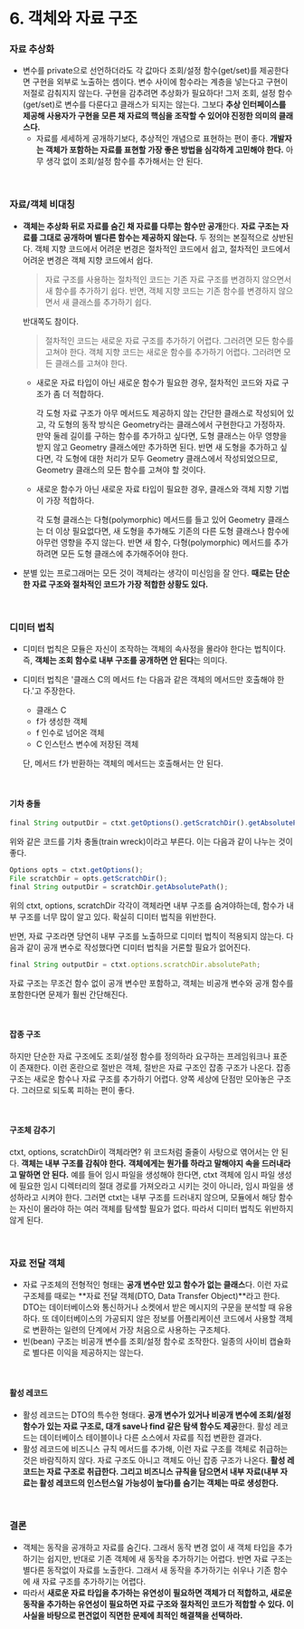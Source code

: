 # 6. 객체와 자료 구조

### 자료 추상화

- 변수를 private으로 선언하더라도 각 값마다 조회/설정 함수(get/set)를 제공한다면 구현을 외부로 노출하는 셈이다. 변수 사이에 함수라는 계층을 넣는다고 구현이 저절로 감춰지지 않는다. 구현을 감추려면 추상화가 필요하다! 그저 조회, 설정 함수(get/set)로 변수를 다룬다고 클래스가 되지는 않는다. 그보다 **추상 인터페이스를 제공해 사용자가 구현을 모른 채 자료의 핵심을 조작할 수 있어야 진정한 의미의 클래스다.**
  - 자료를 세세하게 공개하기보다, 추상적인 개념으로 표현하는 편이 좋다. **개발자는 객체가 포함하는 자료를 표현할 가장 좋은 방법을 심각하게 고민해야 한다.** 아무 생각 없이 조회/설정 함수를 추가해서는 안 된다.

<br />

### 자료/객체 비대칭

- **객체는 추상화 뒤로 자료를 숨긴 채 자료를 다루는 함수만 공개**한다. **자료 구조는 자료를 그대로 공개하며 별다른 함수는 제공하지 않는다.** 두 정의는 본질적으로 상반된다. 객체 지향 코드에서 어려운 변경은 절차적인 코드에서 쉽고, 절차적인 코드에서 어려운 변경은 객체 지향 코드에서 쉽다.

  > 자료 구조를 사용하는 절차적인 코드는 기존 자료 구조를 변경하지 않으면서 새 함수를 추가하기 쉽다. 반면, 객체 지향 코드는 기존 함수를 변경하지 않으면서 새 클래스를 추가하기 쉽다.

  반대쪽도 참이다.

  > 절차적인 코드는 새로운 자료 구조를 추가하기 어렵다. 그러려면 모든 함수를 고쳐야 한다. 객체 지향 코드는 새로운 함수를 추가하기 어렵다. 그러려면 모든 클래스를 고쳐야 한다.

  - 새로운 자료 타입이 아닌 새로운 함수가 필요한 경우, 절차적인 코드와 자료 구조가 좀 더 적합하다.

    각 도형 자료 구조가 아무 메서드도 제공하지 않는 간단한 클래스로 작성되어 있고, 각 도형의 동작 방식은 Geometry라는 클래스에서 구현한다고 가정하자. 만약 둘레 길이를 구하는 함수를 추가하고 싶다면, 도형 클래스는 아무 영향을 받지 않고 Geometry 클래스에만 추가하면 된다. 반면 새 도형을 추가하고 싶다면, 각 도형에 대한 처리가 모두 Geometry 클래스에서 작성되었으므로, Geometry 클래스의 모든 함수를 고쳐야 할 것이다.

  - 새로운 함수가 아닌 새로운 자료 타입이 필요한 경우, 클래스와 객체 지향 기법이 가장 적합하다.

    각 도형 클래스는 다형(polymorphic) 메서드를 들고 있어 Geometry 클래스는 더 이상 필요없다면, 새 도형을 추가해도 기존의 다른 도형 클래스나 함수에 아무런 영향을 주지 않는다. 반면 새 함수, 다형(polymorphic) 메서드를 추가하려면 모든 도형 클래스에 추가해주어야 한다.

- 분별 있는 프로그래머는 모든 것이 객체라는 생각이 미신임을 잘 안다. **때로는 단순한 자료 구조와 절차적인 코드가 가장 적합한 상황도 있다.**

<br />

### 디미터 법칙

- 디미터 법칙은 모듈은 자신이 조작하는 객체의 속사정을 몰라야 한다는 법칙이다. 즉, **객체는 조회 함수로 내부 구조를 공개하면 안 된다**는 의미다.

- 디미터 법칙은 '클래스 C의 메서드 f는 다음과 같은 객체의 메서드만 호출해야 한다.'고 주장한다.

  - 클래스 C
  - f가 생성한 객체
  - f 인수로 넘어온 객체
  - C 인스턴스 변수에 저장된 객체

  단, 메서드 f가 반환하는 객체의 메서드는 호출해서는 안 된다.

<br />

#### 기차 충돌

```javascript
final String outputDir = ctxt.getOptions().getScratchDir().getAbsolutePath();
```

위와 같은 코드를 기차 충돌(train wreck)이라고 부른다. 이는 다음과 같이 나누는 것이 좋다.

```javascript
Options opts = ctxt.getOptions();
File scratchDir = opts.getScratchDir();
final String outputDir = scratchDir.getAbsolutePath();
```

위의 ctxt, options, scratchDir 각각이 객체라면 내부 구조를 숨겨야하는데, 함수가 내부 구조를 너무 많이 알고 있다. 확실히 디미터 법칙을 위반한다.

반면, 자료 구조라면 당연히 내부 구조를 노출하므로 디미터 법칙이 적용되지 않는다. 다음과 같이 공개 변수로 작성했다면 디미터 법칙을 거론할 필요가 없어진다.

```javascript
final String outputDir = ctxt.options.scratchDir.absolutePath;
```

자료 구조는 무조건 함수 없이 공개 변수만 포함하고, 객체는 비공개 변수와 공개 함수를 포함한다면 문제가 훨씬 간단해진다.

<br />

#### 잡종 구조

하지만 단순한 자료 구조에도 조회/설정 함수를 정의하라 요구하는 프레임워크나 표준이 존재한다. 이런 혼란으로 절반은 객체, 절반은 자료 구조인 잡종 구조가 나온다. 잡종 구조는 새로운 함수나 자료 구조를 추가하기 어렵다. 양쪽 세상에 단점만 모아놓은 구조다. 그러므로 되도록 피하는 편이 좋다.

<br />

#### 구조체 감추기

ctxt, options, scratchDir이 객체라면? 위 코드처럼 줄줄이 사탕으로 엮어서는 안 된다. **객체는 내부 구조를 감춰야 한다.** **객체에게는 뭔가를 하라고 말해야지 속을 드러내라고 말하면 안 된다.** 예를 들어 임시 파일을 생성해야 한다면, ctxt 객체에 임시 파일 생성에 필요한 임시 디렉터리의 절대 경로를 가져오라고 시키는 것이 아니라, 임시 파일을 생성하라고 시켜야 한다. 그러면 ctxt는 내부 구조를 드러내지 않으며, 모듈에서 해당 함수는 자신이 몰라야 하는 여러 객체를 탐색할 필요가 없다. 따라서 디미터 법칙도 위반하지 않게 된다.

<br />

### 자료 전달 객체

- 자료 구조체의 전형적인 형태는 **공개 변수만 있고 함수가 없는 클래스**다. 이런 자료 구조체를 때로는 **자료 전달 객체(DTO, Data Transfer Object)**라고 한다. DTO는 데이터베이스와 통신하거나 소켓에서 받은 메시지의 구문을 분석할 때 유용하다. 또 데이터베이스의 가공되지 않은 정보를 어플리케이션 코드에서 사용할 객체로 변환하는 일련의 단계에서 가장 처음으로 사용하는 구조체다.
- 빈(bean) 구조는 비공개 변수를 조회/설정 함수로 조작한다. 일종의 사이비 캡슐화로 별다른 이익을 제공하지는 않는다.

<br />

#### 활성 레코드

- 활성 레코드는 DTO의 특수한 형태다. **공개 변수가 있거나 비공개 변수에 조회/설정 함수가 있는 자료 구조로, 대개 save나 find 같은 탐색 함수도 제공**한다. 활성 레코드는 데이터베이스 테이블이나 다른 소스에서 자료를 직접 변환한 결과다.
- 활성 레코드에 비즈니스 규칙 메서드를 추가해, 이런 자료 구조를 객체로 취급하는 것은 바람직하지 않다. 자료 구조도 아니고 객체도 아닌 잡종 구조가 나온다. **활성 레코드는 자료 구조로 취급한다. 그리고 비즈니스 규칙을 담으면서 내부 자료(내부 자료는 활성 레코드의 인스턴스일 가능성이 높다)를 숨기는 객체는 따로 생성한다.**

<br />

### 결론

- 객체는 동작을 공개하고 자료를 숨긴다. 그래서 동작 변경 없이 새 객체 타입을 추가하기는 쉽지만, 반대로 기존 객체에 새 동작을 추가하기는 어렵다. 반면 자료 구조는 별다른 동작없이 자료를 노출한다. 그래서 새 동작을 추가하기는 쉬우나 기존 함수에 새 자료 구조를 추가하기는 어렵다.
- 따라서 **새로운 자료 타입을 추가하는 유연성이 필요하면 객체가 더 적합하고, 새로운 동작을 추가하는 유연성이 필요하면 자료 구조와 절차적인 코드가 적합할 수 있다. 이 사실을 바탕으로 편견없이 직면한 문제에 최적인 해결책을 선택하라.**

<br />
